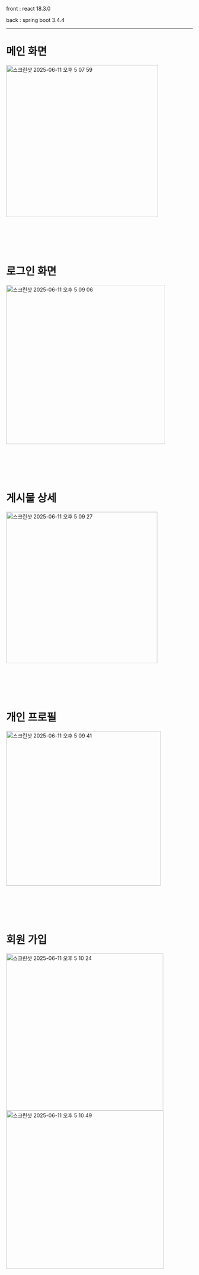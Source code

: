 front : react 18.3.0  

back : spring boot 3.4.4


-------------------------------------------------------------------------------

# 메인 화면

<img width="410" alt="스크린샷 2025-06-11 오후 5 07 59" src="https://github.com/user-attachments/assets/a16da46a-af93-47ca-8852-2fa5d775df7d" />
<br><br><br><br><br><br>

# 로그인 화면

<img width="429" alt="스크린샷 2025-06-11 오후 5 09 06" src="https://github.com/user-attachments/assets/250262eb-b130-4a4e-833e-c1a28f329745" />
<br><br><br><br><br><br>

# 게시물 상세

<img width="408" alt="스크린샷 2025-06-11 오후 5 09 27" src="https://github.com/user-attachments/assets/b30c2155-cb28-49bc-8c51-dde395ec03f0" />
<br><br><br><br><br><br>

# 개인 프로필

<img width="417" alt="스크린샷 2025-06-11 오후 5 09 41" src="https://github.com/user-attachments/assets/b5a1e8eb-b967-4f2a-8503-1b8b397d9a0f" />
<br><br><br><br><br><br>

# 회원 가입

<img width="424" alt="스크린샷 2025-06-11 오후 5 10 24" src="https://github.com/user-attachments/assets/780f0a3b-4a61-4dfc-8603-8e49a4e9f345" />
<img width="426" alt="스크린샷 2025-06-11 오후 5 10 49" src="https://github.com/user-attachments/assets/820ad89e-08c8-48c1-8b4a-0fd454f5739f" />
<br><br><br><br><br><br>



